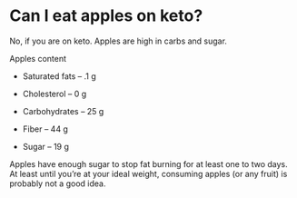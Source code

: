 # Can I eat apples on keto?

No, if you are on keto. Apples are high in carbs and sugar.

Apples content

- Saturated fats – .1 g

- Cholesterol – 0 g

- Carbohydrates – 25 g

- Fiber – 44 g

- Sugar – 19 g

Apples have enough sugar to stop fat burning for at least one to two days. At least until you’re at your ideal weight, consuming apples (or any fruit) is probably not a good idea.
